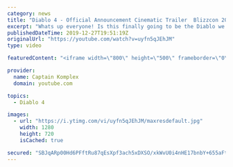 ```yaml
---
category: news
title: "Diablo 4 - Official Announcement Cinematic Trailer  Blizzcon 2019 (REACTION) A TRUE SUCCESSOR!"
excerpt: "Whats up everyone! Is this finally going to be the Diablo we have been waiting for? Another video on our reaction stop. Hope you enjoy! Original video: ..."
publishedDateTime: 2019-12-27T19:51:19Z
originalUrl: "https://youtube.com/watch?v=uyfn5qJEhJM"
type: video

featuredContent: "<iframe width=\"800\" height=\"500\" frameborder=\"0\" src=\"https://www.youtube.com/embed/uyfn5qJEhJM\" allow=\"accelerometer; autoplay; encrypted-media; gyroscope; picture-in-picture\" allowfullscreen></iframe>"

provider:
  name: Captain Komplex
  domain: youtube.com

topics:
  - Diablo 4

images:
  - url: "https://i.ytimg.com/vi/uyfn5qJEhJM/maxresdefault.jpg"
    width: 1280
    height: 720
    isCached: true

secured: "SBJqARp00Hd6PFftRu87qEsXpf3ach5xDXSO/xkWvU0i4nHE17bnbY+655aFtJNh1mbFGfGjaEaG7qORJ1VfhrnAXR44z3VVYQxnFS/PtXxHzNA1QSzPRigRfaenKwyx4KdsN/feFlr0anh38KqFV+P8hFb5Bf53oXlx5JtRapjn+youyHMMnv8o9uguwnHh9MtaDHZiLkCnYay9SXVatoUH2GqMsGnLASPWjZjmq2/pBOOFOA7frKFkB/duW5nW7+ykcpgwUMtZgENICbwl1qLwEZyf3h+5adA9kRaW7l4ixZQIRkThwqcPmWghVhf0mwdhQ7j2+pQQMkCt6tKPUUITvWUYQT8QjwE16bMvkCq8QHVcKGiHMQGhruqIAv25OzCvdKo1fyxsA7kL1+61gI23Jyda0B3OLpdyS9NStppWYFLZtil8yYHo2dTEE8F7;Q3r74S6pQxgsIEHWz41fSg=="
---
```


